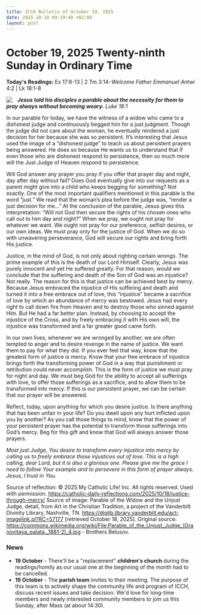 ```yaml
---
title: ICCH Bulletin of October 19, 2025
date: 2025-10-18 09:19:40 +02:00
layout: post
---
```


# October 19, 2025 Twenty-ninth Sunday in Ordinary Time 
<span style="float: right"><em>Welcome Father Emmanuel Antwi</em></span>
**Today's Readings:** Ex 17:8-13 | 2 Tm 3:14-4:2 | Lk 18:1-8


<img style="float: left; margin-right: 1em;" src="https://diglib.library.vanderbilt.edu/cdri/jpeg/unjust390df8h.jpg">

***Jesus told his disciples a parable about the necessity for them to pray always without becoming weary.*** *Luke 18:1*

In our parable for today, we have the witness of a widow who came to a dishonest judge and continuously begged him for a just judgment. Though the judge did not care about the woman, he eventually rendered a just decision for her because she was so persistent. It’s interesting that Jesus used the image of a “dishonest judge” to teach us about persistent prayers being answered. He does so because He wants us to understand that if even those who are dishonest respond to persistence, then so much more will the Just Judge of Heaven respond to persistence.

Will God answer any prayer you pray if you offer that prayer day and night, day after day without fail? Does God eventually give into our requests as a parent might give into a child who keeps begging for something? Not exactly. One of the most important qualifiers mentioned in this parable is the word “just.” We read that the woman’s plea before the judge was, “render a just decision for me…” At the conclusion of the parable, Jesus gives this interpretation: “Will not God then secure the rights of his chosen ones who call out to him day and night?” When we pray, we ought not pray for whatever we want. We ought not pray for our preference, selfish desires, or our own ideas. We must pray only for the justice of God. When we do so with unwavering perseverance, God will secure our rights and bring forth His justice.

Justice, in the mind of God, is not only about righting certain wrongs. The prime example of this is the death of our Lord Himself. Clearly, Jesus was purely innocent and yet He suffered greatly. For that reason, would we conclude that the suffering and death of the Son of God was an injustice? Not really. The reason for this is that justice can be achieved best by mercy. Because Jesus embraced the injustice of His suffering and death and turned it into a free embrace out of love, this “injustice” became a sacrifice of love by which an abundance of mercy was bestowed. Jesus had every right to call down fire from Heaven and to destroy those who sinned against Him. But He had a far better plan. Instead, by choosing to accept the injustice of the Cross, and by freely embracing it with His own will, the injustice was transformed and a far greater good came forth.

In our own lives, whenever we are wronged by another, we are often tempted to anger and to desire revenge in the name of justice. We want them to pay for what they did. If you ever feel that way, know that the greatest form of justice is mercy. Know that your free embrace of injustice brings forth the transforming power of God in a way that punishment or retribution could never accomplish. This is the form of justice we must pray for night and day. We must beg God for the ability to accept all sufferings with love, to offer those sufferings as a sacrifice, and to allow them to be transformed into mercy. If this is our persistent prayer, we can be certain that our prayer will be answered.

Reflect, today, upon anything for which you desire justice. Is there anything that has been unfair in your life? Do you dwell upon any hurt inflicted upon you by another? As you call those things to mind, know that the power of your persistent prayer has the potential to transform those sufferings into God’s mercy. Beg for this gift and know that God will always answer those prayers.

*Most just Judge, You desire to transform every injustice into mercy by calling us to freely embrace those injustices out of love. This is a high calling, dear Lord, but it is also a glorious one. Please give me the grace I need to follow Your example and to persevere in this form of prayer always. Jesus, I trust in You.*

Source of reflection: © 2025 My Catholic Life! Inc. All rights reserved. Used with permission. https://catholic-daily-reflections.com/2025/10/18/justice-through-mercy/
Source of image: Parable of the Widow and the Unjust Judge, detail, from Art in the Christian Tradition, a project of the Vanderbilt Divinity Library, Nashville, TN. https://diglib.library.vanderbilt.edu/act-imagelink.pl?RC=57177 [retrieved October 18, 2025]. Original source: https://commons.wikimedia.org/wiki/File:Parable_of_the_Unjust_Judge_(Granovitaya_palata,_1881-2)_4.jpg - Brothers Belusov. 

### News 

* **19 October** - There'll be a "replacement" **children's church** during the readings/homily as our usual one at the beginning of the month had to be cancelled.
* **19 October** - The **parish team** invites to their meeting. The purpose of this team is to actively shape the community life and program of ICCH, discuss recent issues and take decision. We'd love for long-time members and newly interested community members to join us this Sunday, after Mass (at about 14:30). 
